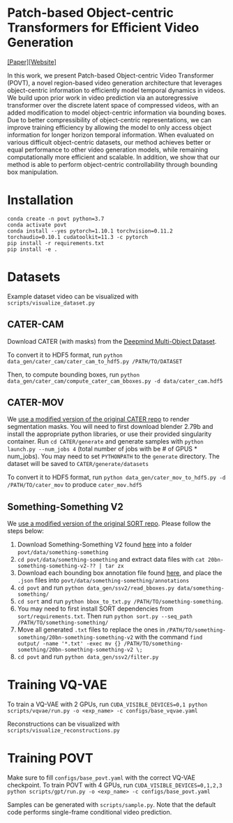 # Patch-based Object-centric Transformers for Efficient Video Generation
[[Paper]](https://arxiv.org/abs/2206.04003)[[Website]](https://sites.google.com/view/povt-public)

In this work, we present Patch-based Object-centric Video Transformer (POVT), a novel region-based video generation architecture that leverages object-centric information to efficiently model temporal dynamics in videos. We build upon prior work in video prediction via an autoregressive transformer over the discrete latent space of compressed videos, with an added modification to model object-centric information via bounding boxes. Due to better compressibility of object-centric representations, we can improve training efficiency  by allowing the model to only access object information for longer horizon temporal information. When evaluated on various difficult object-centric datasets, our method achieves better or equal performance to other video generation models, while remaining computationally more efficient and scalable. In addition, we show that our method is able to perform object-centric controllability through bounding box manipulation.

# Installation
```
conda create -n povt python=3.7
conda activate povt
conda install --yes pytorch=1.10.1 torchvision=0.11.2 torchaudio=0.10.1 cudatoolkit=11.3 -c pytorch
pip install -r requirements.txt
pip install -e .
```

# Datasets
Example dataset video can be visualized with `scripts/visualize_dataset.py`

## CATER-CAM
Download CATER (with masks) from the [Deepmind Multi-Object Dataset](https://github.com/deepmind/multi_object_datasets). 

To convert it to HDF5 format, run `python data_gen/cater_cam/cater_cam_to_hdf5.py /PATH/TO/DATASET`

Then, to compute bounding boxes, run `python data_gen/cater_cam/compute_cater_cam_bboxes.py -d data/cater_cam.hdf5`

## CATER-MOV
We [use a modified version of the original CATER repo](https://github.com/wilson1yan/CATER) to render segmentation masks. You will need to first download blender 2.79b and install the appropriate python libraries, or use their provided singularity container. Run `cd CATER/generate` and generate samples with `python launch.py --num_jobs 4` (total number of jobs with be # of GPUS * num_jobs). You may need to set `PYTHONPATH` to the `generate` directory. The dataset will be saved to `CATER/generate/datasets`

To convert it to HDF5 format, run `python data_gen/cater_mov_to_hdf5.py -d /PATH/TO/cater_mov` to produce `cater_mov.hdf5`

## Something-Something V2
We [use a modified version of the original SORT repo](https://github.com/wilson1yan/sort). Please follow the steps below:

1. Download Something-Something V2 found [here]() into a folder `povt/data/something-something`
2. `cd povt/data/something-something` and extract data files with `cat 20bn-something-something-v2-?? | tar zx`
3. Download each bounding box annotation file found [here](https://github.com/joaanna/something_else), and place the `.json` files into `povt/data/something-something/annotations`
4. `cd povt` and run `python data_gen/ssv2/read_bboxes.py data/something-something/`
5. `cd sort` and run `python bbox_to_txt.py /PATH/TO/something-something`.
6. You may need to first install SORT dependencies from `sort/requirements.txt`. Then run `python sort.py --seq_path /PATH/TO/something-something/`
7. Move all generated `.txt` files to replace the ones in `/PATH/TO/something-something/20bn-something-something-v2` with the command `find output/ -name '*.txt' -exec mv {} /PATH/TO/something-something/20bn-something-something-v2 \;`
8. `cd povt` and run `python data_gen/ssv2/filter.py`

# Training VQ-VAE
To train a VQ-VAE with 2 GPUs, run `CUDA_VISIBLE_DEVICES=0,1 python scripts/vqvae/run.py -o <exp_name> -c configs/base_vqvae.yaml`

Reconstructions can be visualized with `scripts/visualize_reconstructions.py`

# Training POVT
Make sure to fill `configs/base_povt.yaml` with the correct VQ-VAE checkpoint. To train POVT with 4 GPUs, run `CUDA_VISIBLE_DEVICES=0,1,2,3 python scripts/gpt/run.py -o <exp_name> -c configs/base_povt.yaml`

Samples can be generated with `scripts/sample.py`. Note that the default code performs single-frame conditional video prediction.
